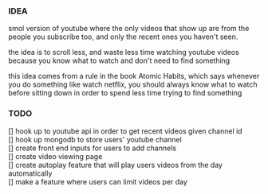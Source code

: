### IDEA  

smol version of youtube where the only videos that show up are from the people
you subscribe too, and only the recent ones you haven't seen.  

the idea is to scroll less, and waste less time watching youtube videos because
you know what to watch and don't need to find something  

this idea comes from a rule in the book Atomic Habits, which says whenever you
do something like watch netflix, you should always know what to watch before
sitting down in order to spend less time trying to find something  

### TODO  
[] hook up to youtube api in order to get recent videos given channel id  
[] hook up mongodb to store users' youtube channel  
[] create front end inputs for users to add channels  
[] create video viewing page  
[] create autoplay feature that will play users videos from the day
  automatically  
[] make a feature where users can limit videos per day  
